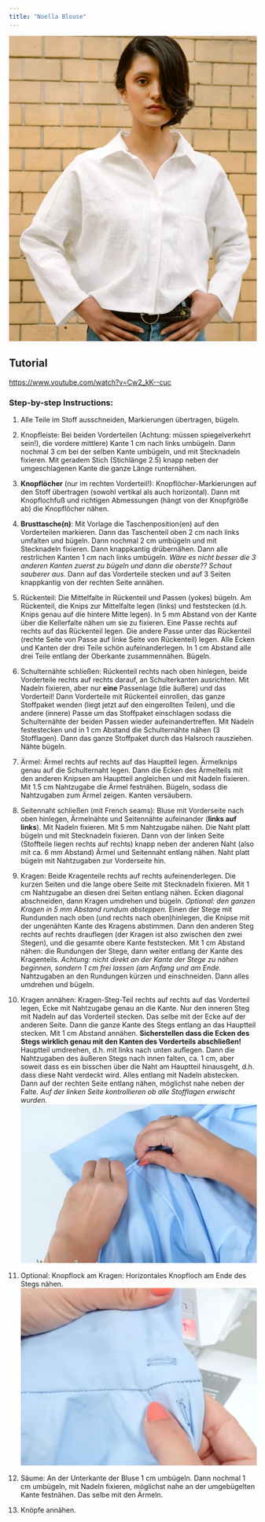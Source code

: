 ```yaml
---
title: "Noella Blouse"
---
```


![](Pasted%20image%2020221113092924.png)


## Tutorial
https://www.youtube.com/watch?v=Cw2_kK--cuc

### Step-by-step Instructions:
1. Alle Teile im Stoff ausschneiden, Markierungen übertragen, bügeln.
2. Knopfleiste: Bei beiden Vorderteilen (Achtung: müssen spiegelverkehrt sein!), die vordere mittlere) Kante 1 cm nach links umbügeln. Dann nochmal 3 cm bei der selben Kante umbügeln, und mit Stecknadeln fixieren. Mit geradem Stich (Stichlänge 2.5) knapp neben der umgeschlagenen Kante die ganze Länge runternähen. 
3. **Knopflöcher** (nur im rechten Vorderteil!): Knopflöcher-Markierungen auf den Stoff übertragen (sowohl vertikal als auch horizontal). Dann mit Knopflochfuß und richtigen Abmessungen (hängt von der Knopfgröße ab) die Knopflöcher nähen.
4. **Brusttasche(n)**: Mit Vorlage die Taschenposition(en) auf den Vorderteilen markieren. Dann das Taschenteil oben 2 cm nach links umfalten und bügeln. Dann nochmal 2 cm umbügeln und mit Stecknadeln fixieren. Dann knappkantig drübernähen. Dann alle restrlichen Kanten 1 cm nach links umbügeln. _Wäre es nicht besser die 3 anderen Kanten zuerst zu bügeln und dann die oberste?? Schaut sauberer aus._ Dann auf das Vorderteile stecken und auf 3 Seiten knappkantig von der rechten Seite annähen. 
5. Rückenteil: Die Mittelfalte in Rückenteil und Passen (yokes) bügeln. Am Rückenteil, die Knips zur Mittelfalte legen (links) und feststecken (d.h. Knips genau auf die hintere Mitte legen). In 5 mm Abstand von der Kante über die Kellerfalte nähen um sie zu fixieren. Eine Passe rechts auf rechts auf das Rückenteil legen. Die andere Passe unter das Rückenteil (rechte Seite von Passe auf linke Seite von Rückenteil) legen. Alle Ecken und Kanten der drei Teile schön aufeinanderlegen. In 1 cm Abstand alle drei Teile entlang der Oberkante zusammennähen.  Bügeln. 
6. Schulternähte schließen: Rückenteil rechts nach oben hinlegen, beide Vorderteile rechts auf rechts darauf, an Schulterkanten ausrichten. Mit Nadeln fixieren, aber nur **eine** Passenlage (die äußere)  und das Vorderteil! Dann Vorderteile mit Rückenteil einrollen, das ganze Stoffpaket wenden (liegt jetzt auf den eingerollten Teilen), und die andere (innere) Passe um das Stoffpaket einschlagen sodass die Schulternähte der beiden Passen wieder aufeinandertreffen. Mit Nadeln festestecken und in 1 cm Abstand die Schulternähte nähen (3 Stofflagen). Dann das ganze Stoffpaket durch das Halsroch rausziehen. Nähte bügeln. 
7. Ärmel: Ärmel rechts auf rechts auf das Hauptteil legen. Ärmelknips genau auf die Schulternaht legen. Dann die Ecken des Ärmelteils mit den anderen Knipsen am Hauptteil angleichen und mit Nadeln fixieren. Mit 1.5 cm Nahtzugabe die Ärmel festnähen. Bügeln, sodass die Nahtzugaben zum Ärmel zeigen. Kanten versäubern. 
8. Seitennaht schließen (mit French seams): Bluse mit Vorderseite nach oben hinlegen, Ärmelnähte und Seitennähte aufeinander (**links auf links**). Mit Nadeln fixieren. Mit 5 mm Nahtzugabe nähen. Die Naht platt bügeln und mit Stecknadeln fixieren. Dann von der linken Seite (Stoffteile liegen rechts auf rechts) knapp neben der anderen Naht (also mit ca. 6 mm Abstand) Ärmel und Seitennaht entlang nähen. Naht platt bügeln mit Nahtzugaben zur Vorderseite hin. 
9. Kragen: Beide Kragenteile rechts auf rechts aufeinenderlegen. Die kurzen Seiten und die lange obere Seite mit Stecknadeln fixieren. Mit 1 cm Nahtzugabe an diesen drei Seiten entlang nähen. Ecken diagonal abschneiden, dann Kragen umdrehen und bügeln. _Optional: den ganzen Kragen in 5 mm Abstand rundum absteppen._ Einen der Stege mit Rundunden nach oben (und rechts nach oben)hinlegen, die Knipse mit der ungenähten Kante des Kragens abstimmen. Dann den anderen Steg rechts auf rechts drauflegen (der Kragen ist also zwischen den zwei Stegen), und die gesamte obere Kante feststecken. Mit 1 cm Abstand nähen: die Rundungen der Stege, dann weiter entlang der Kante des Kragenteils. _Achtung: nicht direkt an der Kante der Stege zu nähen beginnen, sondern 1 cm frei lassen (am Anfang und am Ende._ Nahtzugaben an den Rundungen kürzen und einschneiden. Dann alles umdrehen und bügeln. 
10. Kragen annähen: Kragen-Steg-Teil rechts auf rechts auf das Vorderteil legen, Ecke mit Nahtzugabe genau an die Kante. Nur den inneren Steg mit Nadeln auf das Vorderteil stecken. Das selbe mit der Ecke auf der anderen Seite. Dann die ganze Kante des Stegs entlang an das Hauptteil stecken. Mit 1 cm Abstand annähen. **Sicherstellen dass die Ecken des Stegs wirklich genau mit den Kanten des Vorderteils abschließen!** Hauptteil umdreehen, d.h. mit links nach unten auflegen. Dann die Nahtzugaben des äußeren Stegs nach innen falten, ca. 1 cm, aber soweit dass es ein bisschen über die Naht am Hauptteil hinausgeht, d.h. dass diese Naht verdeckt wird. Alles entlang mit Nadeln abstecken. Dann auf der rechten Seite entlang nähen, möglichst nahe neben der Falte. _Auf der linken Seite kontrollieren ob alle Stofflagen erwischt wurden._
![](Pasted%20image%2020221113103133.png)
11. Optional: Knopflock am Kragen: Horizontales Knopfloch am Ende des Stegs nähen. 
![](Pasted%20image%2020221113103713.png)

12. Säume: An der Unterkante der Bluse 1 cm umbügeln. Dann nochmal 1 cm umbügeln, mit Nadeln fixieren, möglichst nahe an der umgebügelten Kante festnähen. Das selbe mit den Ärmeln. 
13. Knöpfe annähen. 

